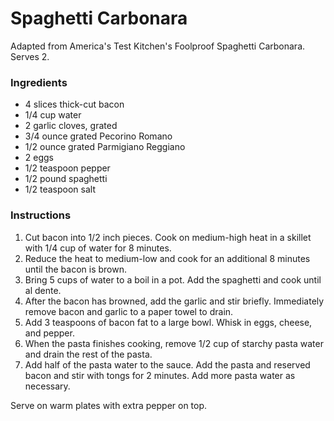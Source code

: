 # Spaghetti Carbonara

Adapted from America's Test Kitchen's Foolproof Spaghetti Carbonara. Serves 2.

### Ingredients

- 4 slices thick-cut bacon
- 1/4 cup water
- 2 garlic cloves, grated
- 3/4 ounce grated Pecorino Romano
- 1/2 ounce grated Parmigiano Reggiano
- 2 eggs
- 1/2 teaspoon pepper
- 1/2 pound spaghetti
- 1/2 teaspoon salt

### Instructions

1. Cut bacon into 1/2 inch pieces. Cook on medium-high heat in a skillet with 1/4 cup of water for 8 minutes.
2. Reduce the heat to medium-low and cook for an additional 8 minutes until the bacon is brown.
3. Bring 5 cups of water to a boil in a pot. Add the spaghetti and cook until al dente.
4. After the bacon has browned, add the garlic and stir briefly. Immediately remove bacon and garlic to a paper towel to drain.
5. Add 3 teaspoons of bacon fat to a large bowl. Whisk in eggs, cheese, and pepper.
6. When the pasta finishes cooking, remove 1/2 cup of starchy pasta water and drain the rest of the pasta.
7. Add half of the pasta water to the sauce. Add the pasta and reserved bacon and stir with tongs for 2 minutes. Add more pasta water as necessary.

Serve on warm plates with extra pepper on top.
